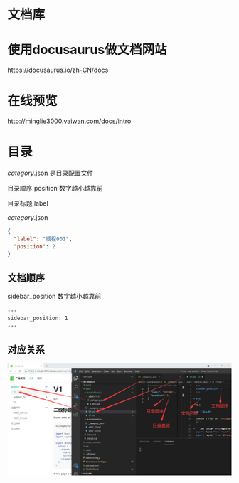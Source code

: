 # 文档库

# 使用docusaurus做文档网站

https://docusaurus.io/zh-CN/docs

# 在线预览
http://minglie3000.vaiwan.com/docs/intro

# 目录
_category_.json 是目录配置文件

目录顺序 position 数字越小越靠前

目录标题 label 

_category_.json
``` json
{
  "label": "威程001",
  "position": 2
}

```


##  文档顺序
sidebar_position 数字越小越靠前
``` sh
---
sidebar_position: 1
---
```

##  对应关系
![image.png](mydoc/doc.png)